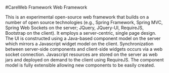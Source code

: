 #CareWeb Framework Web Framework

This is an experimental open-source web framework that builds on a number of open source technologies (e.g., Spring Framework, Spring MVC, Spring Web Sockets on the server; JQuery, JQuery-UI, RequireJS, Bootstrap on the client).  It employs a server-centric, single page design.  The UI is constructed using a Java-based component model on the server which mirrors a Javascript widget model on the client.  Synchronization between server-side components and client-side widgets occurs via a web socket connection.  Javascript resources are stored on the server as web jars and deployed on demand to the client using RequireJS.  The component model is fully extensible allowing new components to be easily created.  